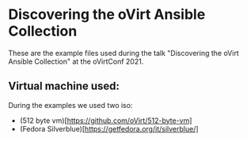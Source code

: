 # Discovering the oVirt Ansible Collection

These are the example files used during the talk "Discovering the oVirt Ansible Collection" at the oVirtConf 2021.

## Virtual machine used:

During the examples we used two iso:

- (512 byte vm)[https://github.com/oVirt/512-byte-vm]
- (Fedora Silverblue)[https://getfedora.org/it/silverblue/]
